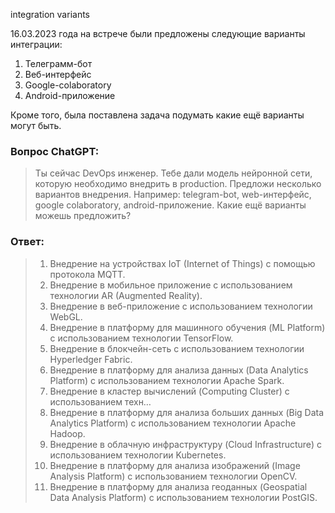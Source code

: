 integration variants

16.03.2023 года на встрече были предложены следующие варианты интеграции:

1) Телеграмм-бот
2) Веб-интерфейс
3) Google-colaboratory
4) Android-приложение

Кроме того, была поставлена задача подумать какие ещё варианты могут быть. 

### Вопрос ChatGPT:
>Ты сейчас DevOps инженер. Тебе дали модель нейронной сети, которую необходимо внедрить в production. Предложи несколько вариантов внедрения. Например: telegram-bot, web-интерфейс, google colaboratory, android-приложение. Какие ещё варианты можешь предложить?

### Ответ:
>1. Внедрение на устройствах IoT (Internet of Things) с помощью протокола MQTT.
>2. Внедрение в мобильное приложение с использованием технологии AR (Augmented Reality).
>3. Внедрение в веб-приложение с использованием технологии WebGL.
>4. Внедрение в платформу для машинного обучения (ML Platform) с использованием технологии TensorFlow.
>5. Внедрение в блокчейн-сеть с использованием технологии Hyperledger Fabric.
>6. Внедрение в платформу для анализа данных (Data Analytics Platform) с использованием технологии Apache Spark.
>7. Внедрение в кластер вычислений (Computing Cluster) с использованием техн…
>8. Внедрение в платформу для анализа больших данных (Big Data Analytics Platform) с использованием технологии Apache Hadoop.
>9. Внедрение в облачную инфраструктуру (Cloud Infrastructure) с использованием технологии Kubernetes.
>10. Внедрение в платформу для анализа изображений (Image Analysis Platform) с использованием технологии OpenCV.
>11. Внедрение в платформу для анализа геоданных (Geospatial Data Analysis Platform) с использованием технологии PostGIS.
